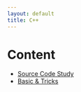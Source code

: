 ```yaml
---
layout: default
title: C++
---
```


# Content
- [Source Code Study](./SourceCode/content.html)
- [Basic & Tricks](./Basic/0_content.html)